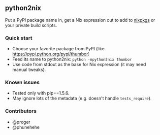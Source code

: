 ## python2nix

Put a PyPI package name in, get a Nix expression out to add to [nixpkgs](https://github.com/NixOS/nixpkgs) or your private build scripts.

### Quick start

* Choose your favorite package from PyPI (like https://pypi.python.org/pypi/thumbor)
* Feed its name to python2nix: `python -mpython2nix thumbor`
* Use code from stdout as the base for Nix expression (it may need manual tweaks).

### Known issues

* Tested only with pip==1.5.6.
* May ignore lots of the metadata (e.g. doesn't handle `tests_require`).

### Contributors

* @proger
* @phunehehe
